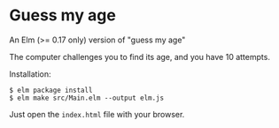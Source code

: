 # Guess my age
An Elm (>= 0.17 only) version of "guess my age"

The computer challenges you to find its age, and you have 10 attempts.

Installation:

```
$ elm package install
$ elm make src/Main.elm --output elm.js
```

Just open the `index.html` file with your browser.

